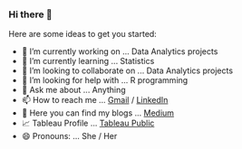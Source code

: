 ### Hi there 👋

Here are some ideas to get you started:

- 🔭 I’m currently working on ... Data Analytics projects
- 🌱 I’m currently learning ... Statistics
- 👯 I’m looking to collaborate on ... Data Analytics projects
- 🤔 I’m looking for help with ... R programming
- 💬 Ask me about ... Anything
- 📫 How to reach me ... [Gmail](namithadeshpande@gmail.com) / [LinkedIn](https://www.linkedin.com/in/namithadeshpande/)
- :page_with_curl: Here you can find my blogs ... [Medium](https://medium.com/@namithadeshpande)
- :chart_with_upwards_trend: Tableau Profile ... [Tableau Public](https://public.tableau.com/profile/namitha.n.deshpande#!/)
- 😄 Pronouns: ... She / Her

